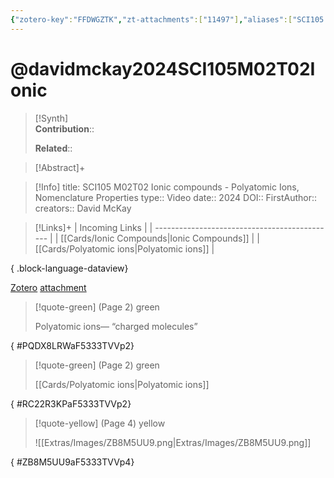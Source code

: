 ```yaml
---
{"zotero-key":"FFDWGZTK","zt-attachments":["11497"],"aliases":["SCI105 M02T02 Ionic compounds - Polyatomic Ions Nomenclature Properties"],"keywords":["✅"],"FirstAuthor":"[[ David McKay]]","tags":["source/video","Uni/SCI105"],"dg-publish":true,"permalink":"/sources/video/davidmckay2024-sci-105-m02-t02-ionic/","dgPassFrontmatter":true}
---
```


# @davidmckay2024SCI105M02T02Ionic

>[!Synth]  
>**Contribution**::  
>  
>**Related**:: 
>  

> [!Abstract]+
> 

> [!Info]
> title: SCI105 M02T02 Ionic compounds - Polyatomic Ions, Nomenclature Properties
> type:: Video 
> date:: 2024
> DOI:: 
> FirstAuthor:: 
> creators:: David McKay

> [!Links]+
>  | Incoming Links                                |
> | --------------------------------------------- |
> | [[Cards/Ionic Compounds\|Ionic Compounds]] |
> | [[Cards/Polyatomic ions\|Polyatomic ions]] |
> 
{ .block-language-dataview}


[Zotero](zotero://select/library/items/FFDWGZTK) [attachment](<file:///Users/nathanmaxwell/Zotero/storage/F5333TVV/David%20McKay%20-%202024%20-%20SCI105%20M02T02%20Ionic%20compounds%20-%20Polyatomic%20Ions,%20Nomenclature%20Properties.pdf>)

> [!quote-green] (Page 2) green
> 
> Polyatomic ions— “charged molecules”
>
{ #PQDX8LRWaF5333TVVp2}


> [!quote-green] (Page 2) green
> 
> [[Cards/Polyatomic ions\|Polyatomic ions]]
>
{ #RC22R3KPaF5333TVVp2}


> [!quote-yellow] (Page 4) yellow
> 
> ![[Extras/Images/ZB8M5UU9.png\|Extras/Images/ZB8M5UU9.png]]
>
{ #ZB8M5UU9aF5333TVVp4}


